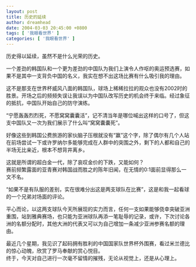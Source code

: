 ```yaml
---
layout: post
title: 历史的延续
author: dreamhead
date: 2004-03-03 20:45:00 +0800
tags: [ '我眼看世界' ]
categories: [ '我眼看世界' ]
---
```


历史得以延续，虽然不是什么光荣的历史。

一个差劲的韩国队和一个更为差劲的中国队为我们上演令人作呕的奥运预选赛，如果不是其中一支背负中国的名义，我实在想不出这场比赛有什么吸引我的理由。

这不是那支在世界杯威风八面的韩国队，球场上稀稀拉拉的观众也没有2002时的胜景。开场之后的频频失误让我误以为中国队改写历史的机会终于来临。经过象征的抵抗，中国队开始自己的防守演练。

“宁愿轰轰烈烈死，不愿窝窝囊囊活”，记不清当年是哪位喊出这样的口号了，但这支中国队又一次为我们展示了什么叫“窝窝囊囊死”。

好像这些到韩国公费旅游的家伙脑子压根就没有“赢”这个字，除了偶尔有几个人站在前场尝试一下或许罗纳尔多能够完成在人群中的突围之外，剩下的人都和自己的半场无比亲近，根本不想背井离乡。

这就是所谓的超白金一代，除了哀叹金价的下跌，又能如何？  
赛前频繁露面的亚青赛对韩国战而胜之的陈年旧闻，在无情的0:1面前显得那么一文不名。

“如果不是有队服的差别，实在很难分出这是两支球队在比赛”，这是和我一起看球的一个兄弟对场面的评论。

平心而论，以这两支球队今天所展现的实力而言，任何一支如果能够侥幸突破亚洲重围，站到雅典赛场，也只能为亚洲球队再添一笔耻辱的记录，或许，下次讨论各洲的名额分配时，其他大洲的代表又可以为自己增加一条减少亚洲参赛名额的理由。

最近几个星期，我见识了起码拥有胜利的中国国家队世界杯外围赛，看过米兰德比的惊心动魄，欣赏了罗马奉献的赏心悦目。  
终于，今天对自己进行一次毫不留情的摧残，无论从视觉上，还是从心理上。


